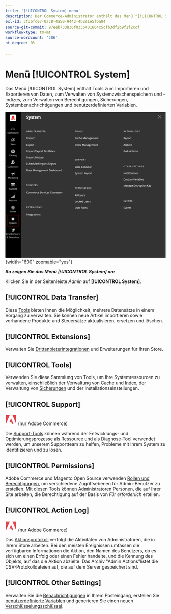 ```yaml
---
title: '[!UICONTROL System] menu'
description: Der Commerce-Administrator enthält das Menü "[!UICONTROL System]", das Zugriff auf Tools zum Importieren und Exportieren von Daten, System-Cache- und Indexverwaltung, Verwaltung von Administratorzugriff und -berechtigungen, Sicherungen, Systembenachrichtigungen und benutzerdefinierten Variablen bietet.
exl-id: 3f3bfc07-0ac8-4a50-9442-4b2e1e5fba04
source-git-commit: 97eeb733836f0336401664c5cfb3df2b9f2f2ccf
workflow-type: tm+mt
source-wordcount: '286'
ht-degree: 0%

---
```


# Menü [!UICONTROL System]

Das Menü [!UICONTROL System] enthält Tools zum Importieren und Exportieren von Daten, zum Verwalten von Systemzwischenspeichern und -indizes, zum Verwalten von Berechtigungen, Sicherungen, Systembenachrichtigungen und benutzerdefinierten Variablen.

![Systemmenü](./assets/system-menu.png){width="600" zoomable="yes"}

**_So zeigen Sie das Menü [!UICONTROL System] an:_**

Klicken Sie in der Seitenleiste _Admin_ auf **[!UICONTROL System]**.

## [!UICONTROL Data Transfer]

Diese [Tools](data-transfer.md) bieten Ihnen die Möglichkeit, mehrere Datensätze in einem Vorgang zu verwalten. Sie können neue Artikel importieren sowie vorhandene Produkte und Steuersätze aktualisieren, ersetzen und löschen.

## [!UICONTROL Extensions]

Verwalten Sie [Drittanbieterintegrationen](integrations.md) und Erweiterungen für Ihren Store.

## [!UICONTROL Tools]

Verwenden Sie diese Sammlung von Tools, um Ihre Systemressourcen zu verwalten, einschließlich der Verwaltung von [Cache](cache-management.md) und [Index](index-management.md), der Verwaltung von [Sicherungen](backups.md) und der Installationseinstellungen.

## [!UICONTROL Support]

![Adobe Commerce](../assets/adobe-logo.svg) (nur Adobe Commerce)

Die [Support-Tools](support.md) können während der Entwicklungs- und Optimierungsprozesse als Ressource und als Diagnose-Tool verwendet werden, um unserem Supportteam zu helfen, Probleme mit Ihrem System zu identifizieren und zu lösen.

## [!UICONTROL Permissions]

Adobe Commerce und Magento Open Source verwenden [Rollen und Berechtigungen](permissions.md), um verschiedene Zugriffsebenen für Admin-Benutzer zu erstellen. Mit diesen Tools können Administratoren Personen, die auf Ihrer Site arbeiten, die Berechtigung auf der Basis von _Für erforderlich_ erteilen.

## [!UICONTROL Action Log]

![Adobe Commerce](../assets/adobe-logo.svg) (nur Adobe Commerce)

Das [Aktionsprotokoll](action-log.md) verfolgt die Aktivitäten von Administratoren, die in Ihrem Store arbeiten. Bei den meisten Ereignissen umfassen die verfügbaren Informationen die Aktion, den Namen des Benutzers, ob es sich um einen Erfolg oder einen Fehler handelte, und die Kennung des Objekts, auf das die Aktion abzielte. Das Archiv &quot;Admin Actions&quot;listet die CSV-Protokolldateien auf, die auf dem Server gespeichert sind.

## [!UICONTROL Other Settings]

Verwalten Sie die [Benachrichtigungen](notifications.md) in Ihrem Posteingang, erstellen Sie [benutzerdefinierte Variablen](variables-custom.md) und generieren Sie einen neuen [Verschlüsselungsschlüssel](encryption-key.md).
